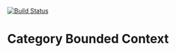 [![Build Status](https://travis-ci.org/newpetstore/product-category.svg?branch=master)](https://travis-ci.org/newpetstore/product-category)

# Category Bounded Context

